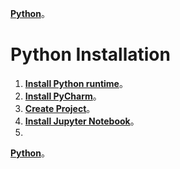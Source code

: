 [**Python**](https://github.com/AdamXu23/Python)。
# Python Installation
1. [**Install Python runtime**](https://github.com/AdamXu23/Python/tree/main/Day01_Install_and_Create_Project/Install_Python_runtime "在新分頁開啓鏈接")。
2. [**Install PyCharm**](https://github.com/AdamXu23/Python/tree/main/Day01_Install_and_Create_Project/Install_PyCharm "在新分頁開啓鏈接")。
3. [**Create Project**](https://github.com/AdamXu23/Python/tree/main/Day01_Install_and_Create_Project/Create_Project "在新分頁開啓鏈接")。
4. [**Install Jupyter Notebook**](https://github.com/AdamXu23/Python/tree/main/Day01_Install_and_Create_Project/Install_Jupyter%20Notebook "在新分頁開啓鏈接")。
5. 
[**Python**](https://github.com/AdamXu23/Python)。
